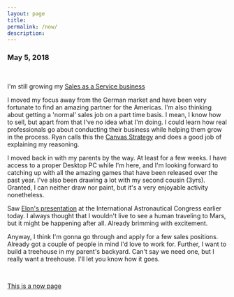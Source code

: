 ```yaml
---
layout: page
title: 
permalink: /now/
description:
---
```

<h3>May 5, 2018</h3>

<br>

I'm still growing my [Sales as a Service business](https://www.thefastlaneforum.com/community/threads/sales-as-a-service.77665/)

I moved my focus away from the German market and have been very fortunate to find an amazing partner for the Americas. I'm also thinking about getting a 'normal' sales job on a part time basis. I mean, I know how to sell, but apart from that I've no idea what I'm doing. I could learn how real professionals go about conducting their business while helping them grow in the process. Ryan calls this the [Canvas Strategy](https://ryanholiday.net/the-canvas-strategy) and does a good job of explaining my reasoning.

I moved back in with my parents by the way. At least for a few weeks. I have access to a proper Desktop PC while I'm here, and I'm looking forward to catching up with all the amazing games that have been released over the past year. I've also been drawing a lot with my second cousin (3yrs). Granted, I can neither draw nor paint, but it's a very enjoyable activity nonetheless.

Saw [Elon's presentation](https://www.youtube.com/watch?v=tdUX3ypDVwI) at the International Astronautical Congress earlier today. I always thought that I wouldn't live to see a human traveling to Mars, but it might be happening after all. Already brimming with excitement. 

Anyway, I think I'm gonna go through and apply for a few sales positions. Already got a couple of people in mind I'd love to work for. Further, I want to build a treehouse in my parent's backyard. Can't say we need one, but I really want a treehouse. I'll let you know how it goes.

<br>

[This is a now page](http://nownownow.com/about)

